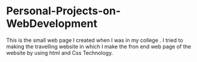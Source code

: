 # Personal-Projects-on-WebDevelopment
This is the small web page I created when I was in my college .
I tried to making the travelling website in which I make the fron end  web page of the website by using html and Css Technology.
